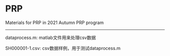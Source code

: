 # PRP
Materials for PRP in 2021 Autumn PRP program

_________

dataprocess.m: matlab文件用来处理csv数据

SH000001-1.csv: csv数据样例，用于测试dataprocess.m

